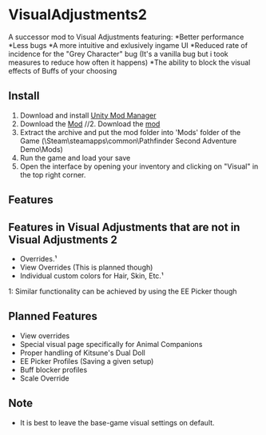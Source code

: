# VisualAdjustments2


A successor mod to Visual Adjustments featuring:
*Better performance
*Less bugs
*A more intuitive and exlusively ingame UI
*Reduced rate of incidence for the "Grey Character" bug (It's a vanilla bug but i took measures to reduce how often it happens)
*The ability to block the visual effects of Buffs of your choosing


## Install
1. Download and install [Unity Mod Manager](https://www.nexusmods.com/site/mods/21)
2. Download the [Mod](https://github.com/BarleyFlour/VisualAdjustments2/releases/latest/download/VisualAdjustments2.zip)
//2. Download the [mod](https://github.com/BarleyFlour/VisualAdjustments2/releases)
3. Extract the archive and put the mod folder into 'Mods' folder of the Game (\Steam\steamapps\common\Pathfinder Second Adventure Demo\Mods)
4. Run the game and load your save
5. Open the interface by opening your inventory and clicking on "Visual" in the top right corner.

## Features


## Features in Visual Adjustments that are not in Visual Adjustments 2
* Overrides.¹
* View Overrides (This is planned though)
* Individual custom colors for Hair, Skin, Etc.¹

1: Similar functionality can be achieved by using the EE Picker though

## Planned Features
* View overrides
* Special visual page specifically for Animal Companions
* Proper handling of Kitsune's Dual Doll
* EE Picker Profiles (Saving a given setup)
* Buff blocker profiles
* Scale Override

## Note
* It is best to leave the base-game visual settings on default.
